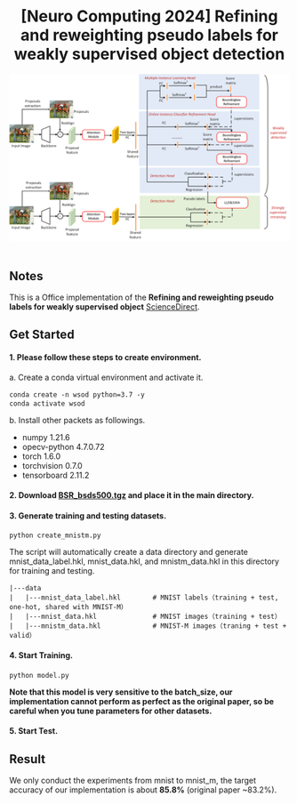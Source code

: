<div align="center">
<h1>[Neuro Computing 2024] Refining and reweighting pseudo labels for weakly supervised object
detection</h1>
</div>

<div align="center">
  <img src="extra/model.png" width="800"/>
</div><br/>

## Notes

This is a Office implementation of the **Refining and reweighting pseudo labels for weakly supervised object** [ScienceDirect](https://www.sciencedirect.com/science/article/pii/S0925231224001589).

## Get Started

#### 1. Please follow these steps to create environment.

a. Create a conda virtual environment and activate it.

```shell
conda create -n wsod python=3.7 -y
conda activate wsod
```
b. Install other packets as followings.

- numpy                1.21.6
- opecv-python         4.7.0.72
- torch                1.6.0
- torchvision          0.7.0
- tensorboard          2.11.2


#### 2. Download [BSR_bsds500.tgz](https://drive.google.com/file/d/1gSUgdH1MdPZjGreUa8COnuem5pUTp8iA/view?usp=drive_link) and place it in the main directory.

#### 3. Generate training and testing datasets.

```shell
python create_mnistm.py
```
The script will automatically create a data directory and generate mnist_data_label.hkl, mnist_data.hkl, and mnistm_data.hkl in this directory for training and testing.
```shell
|---data
|   |---mnist_data_label.hkl        # MNIST labels（training + test, one-hot, shared with MNIST-M）
|   |---mnist_data.hkl              # MNIST images（training + test）
|   |---mnistm_data.hkl             # MNIST-M images（traning + test + valid）
```

#### 4. Start Training.

```shell
python model.py
```

**Note that this model is very sensitive to the batch_size, our implementation cannot perform as perfect as the
original paper, so be careful when you tune parameters for other datasets.** 

#### 5. Start Test.


## Result

We only conduct the experiments from mnist to mnist_m, the target accuracy of our implementation is about **85.8%** (original
paper ~83.2%).
